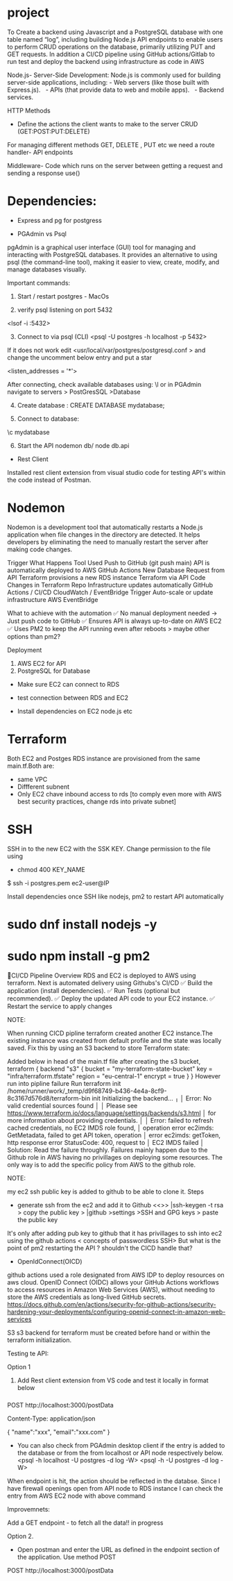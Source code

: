 # project

To Create a backend using Javascript and a PostgreSQL database with one table named “log”, including building Node.js API endpoints to enable users to perform CRUD operations on the database, primarily utilizing PUT and GET requests. In addition a CI/CD pipeline using GitHub actions/Gitlab to run test and deploy the backend using infrastructure as code in AWS

Node.js- Server-Side Development: Node.js is commonly used for building server-side applications, including:
    -  Web servers (like those built with Express.js).   
    - APIs (that provide data to web and mobile apps).   
    - Backend services.    
  

HTTP Methods
- Define the actions the client wants to make to the server CRUD (GET:POST:PUT:DELETE)

For managing different methods GET, DELETE , PUT etc we need a route handler- API endpoints

Middleware- Code which runs on the server between getting a request and sending a response  use()

# Dependencies:

- Express and pg for postgress

- PGAdmin vs Psql

pgAdmin is a graphical user interface (GUI) tool for managing and interacting with PostgreSQL databases. It provides an alternative to using psql (the command-line tool), making it easier to view, create, modify, and manage databases visually. 

Important commands:
1. Start / restart postgres - MacOs
<brew services start postgresql>

2. verify psql listening on port 5432

<lsof -i :5432>

3. Connect to via psql (CLI)
<psql -U postgres -h localhost -p 5432>

If it does not work edit <usr/local/var/postgres/postgresql.conf > and change the uncomment below entry and put a star

<listen_addresses = '*'>

After connecting, check available databases using:
\l
or in PGAdmin navigate to servers > PostGresSQL >Database

4. Create database :
CREATE DATABASE mydatabase;

5. Connect to database:

\c mydatabase

6. Start the API
nodemon db/ node db.api

- Rest Client

Installed rest client extension from visual studio code for testing API's within the code instead of Postman.

# Nodemon 
Nodemon is a development tool that automatically restarts a Node.js application when file changes in the directory are detected. It helps developers by eliminating the need to manually restart the server after making code changes.

Trigger	What Happens	Tool Used
Push to GitHub (git push main)	API is automatically deployed to AWS	GitHub Actions
New Database Request from API	Terraform provisions a new RDS instance	Terraform via API
Code Changes in Terraform Repo	Infrastructure updates automatically	GitHub Actions / CI/CD
CloudWatch / EventBridge Trigger	Auto-scale or update infrastructure	AWS EventBridge

What to achieve with the automation
✅ No manual deployment needed → Just push code to GitHub
✅ Ensures API is always up-to-date on AWS EC2
✅ Uses PM2 to keep the API running even after reboots > maybe other options than pm2?

Deployment

1. AWS EC2 for API
2. PostgreSQL for Database 

- Make sure EC2 can connect to RDS

- test connection between RDS and EC2
- Install dependencies on EC2 node.js etc

# Terraform

Both EC2 and Postges RDS instance are provisioned from the same main.tf.Both are:
- same VPC
- Diffferent subnent
- Only EC2 chave inbound access to rds
[to comply even more with AWS best security practices, change rds into private subnet]

# SSH

SSH in to the new EC2 with the SSK KEY. Change permission to the file using 
- chmod 400 KEY_NAME

 $ ssh -i postgres.pem ec2-user@IP


Install dependencies once SSH like nodejs, pm2 to restart API automatically
# sudo dnf install nodejs -y
# sudo npm install -g pm2

🔹CI/CD Pipeline Overview
RDS and EC2 is deployed to AWS using terraform. Next is automated delivery using Githubs's CI/CD
✅ Build the application (install dependencies).
✅ Run Tests (optional but recommended).
✅ Deploy the updated API code to your EC2 instance.
✅ Restart the service to apply changes

NOTE:

When running CICD pipline terraform created another EC2 instance.The existing instance was created from default profile and the state was locally saved.
Fix this by using an S3 backend to store Terraform state:

Added below in head of the main.tf file after creating the s3 bucket,
terraform {
  backend "s3" {
    bucket         = "my-terraform-state-bucket"
    key            = "infra/terraform.tfstate"
    region         = "eu-central-1"
    encrypt        = true
  }
}
However run into pipline failure 
Run terraform init
/home/runner/work/_temp/d9f68749-b436-4e4a-8cf9-8c3167d576d8/terraform-bin init
Initializing the backend...
╷
│ Error: No valid credential sources found
│ 
│ Please see https://www.terraform.io/docs/language/settings/backends/s3.html
│ for more information about providing credentials.
│ 
│ Error: failed to refresh cached credentials, no EC2 IMDS role found,
│ operation error ec2imds: GetMetadata, failed to get API token, operation
│ error ec2imds: getToken, http response error StatusCode: 400, request to
│ EC2 IMDS failed
│ 
Solution: 
Read the failure throughly. Failures mainly happen due to the Github role in AWS having no privillages on deploying some resources. The only way is to add the specific policy from AWS to the github role.

NOTE:

my ec2 ssh public key is added to github to be able to clone it.
Steps
- generate ssh from the ec2 and add it to Github <<<detai steps later>>>
|ssh-keygen -t rsa > copy the public key > 
|github >settings >SSH and GPG keys > paste the public key

It's only after adding pub key to github that it has privillages to ssh into ec2 using the github actions < concepts of passwordless SSH>
But what is the point of pm2 restarting the API ? shouldn't the CICD handle that?

- OpenIdConnect(OICD)

github actions used a role designated from AWS IDP to deploy resources on aws cloud. 
OpenID Connect (OIDC) allows your GitHub Actions workflows to access resources in Amazon Web Services (AWS), without needing to store the AWS credentials as long-lived GitHub secrets. https://docs.github.com/en/actions/security-for-github-actions/security-hardening-your-deployments/configuring-openid-connect-in-amazon-web-services

S3
s3 backend for terraform must be created before hand or within the terraform initialization. 

Testing te API:

Option 1

1. Add Rest client extension from VS code and test it locally in format below

###
POST http://localhost:3000/postData

Content-Type: application/json

{
   "name":"xxx",
   "email":"xxx.com"
}

- You can also check from PGAdmin desktop client if the entry is added to the database or from the from localhost or API node respectively below.
<psql -h localhost -U postgres -d log -W>
<psql -h <PostgreSQL endpoint> -U postgres -d log -W>

When endpoint is hit, the action should be reflected in the databse. Since I have firewall openings open from API node to RDS instance I can check the entry from AWS EC2 node with above command

Improvemnets:

Add a GET endpoint - to fetch all the data!! in progress


Option 2.

- Open postman and enter the URL as defined in the endpoint section of the application. Use method POST

POST http://localhost:3000/postData

